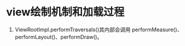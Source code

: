 # view绘制机制和加载过程

1. ViewRootImpl.performTraversals()其内部会调用
   performMeasure()、performLayout()、performDraw()。